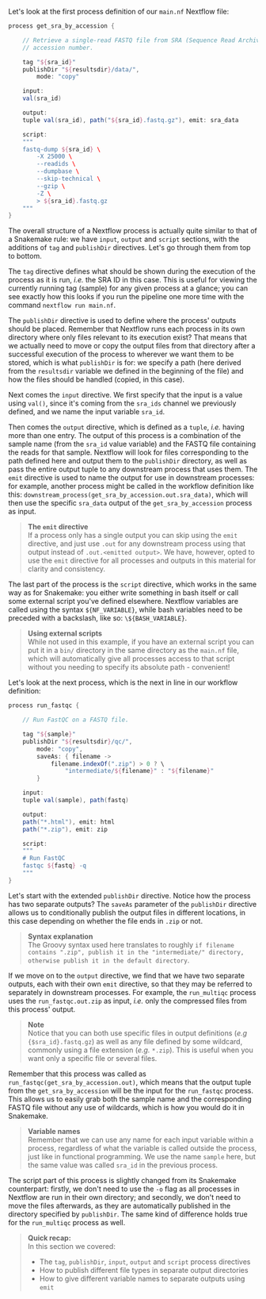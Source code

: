 Let's look at the first process definition of our `main.nf` Nextflow file:

```groovy
process get_sra_by_accession {

    // Retrieve a single-read FASTQ file from SRA (Sequence Read Archive) by run
    // accession number.

    tag "${sra_id}"
    publishDir "${resultsdir}/data/",
        mode: "copy"

    input:
    val(sra_id)

    output:
    tuple val(sra_id), path("${sra_id}.fastq.gz"), emit: sra_data

    script:
    """
    fastq-dump ${sra_id} \
        -X 25000 \
        --readids \
        --dumpbase \
        --skip-technical \
        --gzip \
        -Z \
        > ${sra_id}.fastq.gz
    """
}
```

The overall structure of a Nextflow process is actually quite similar to 
that of a Snakemake rule: we have `input`, `output` and `script` sections, 
with the additions of `tag` and `publishDir` directives. Let's go through 
them from top to bottom.

The `tag` directive defines what should be shown during the execution of the
process as it is run, *i.e.* the SRA ID in this case. This is useful for viewing
the currently running tag (sample) for any given process at a glance; you can
see exactly how this looks if you run the pipeline one more time with the
command `nextflow run main.nf`.

The `publishDir` directive is used to define where the process' outputs should
be placed. Remember that Nextflow runs each process in its own directory where
only files relevant to its execution exist? That means that we actually need to
move or copy the output files from that directory after a successful execution
of the process to wherever we want them to be stored, which is what
`publishDir` is for: we specify a path (here derived from the `resultsdir`
variable we defined in the beginning of the file) and how the files should be
handled (copied, in this case).

Next comes the `input` directive. We first specify that the input is a value
using `val()`, since it's coming from the `sra_ids` channel we previously
defined, and we name the input variable `sra_id`.

Then comes the `output` directive, which is defined as a `tuple`, *i.e.* having
more than one entry. The output of this process is a combination of the
sample name (from the `sra_id` value variable) and the FASTQ file containing the
reads for that sample. Nextflow will look for files corresponding to the path
defined here and output them to the `publishDir` directory, as well as pass the
entire output tuple to any downstream process that uses them. The `emit`
directive is used to name the output for use in downstream processes: for
example, another process might be called in the workflow definition like this:
`downstream_process(get_sra_by_accession.out.sra_data)`, which will then use the
specific `sra_data` output of the `get_sra_by_accession` process as input.

> **The `emit` directive** <br>
> If a process only has a single output you can skip using the `emit` directive,
> and just use `.out` for any downstream process using that output instead of
> `.out.<emitted output>`. We have, however, opted to use the `emit` directive
> for all processes and outputs in this material for clarity and consistency.

The last part of the process is the `script` directive, which works in the same
way as for Snakemake: you either write something in bash itself or call some
external script you've defined elsewhere. Nextflow variables are called using
the syntax `${NF_VARIABLE}`, while bash variables need to be preceded with a
backslash, like so: `\${BASH_VARIABLE}`.

> **Using external scripts** <br>
> While not used in this example, if you have an external script you can put it 
> in a `bin/` directory in the same directory as the `main.nf` file, which will
> automatically give all processes access to that script without you needing to
> specify its absolute path - convenient!

Let's look at the next process, which is the next in line in our workflow
definition:

```groovy
process run_fastqc {

    // Run FastQC on a FASTQ file.

    tag "${sample}"
    publishDir "${resultsdir}/qc/",
        mode: "copy",
        saveAs: { filename ->
            filename.indexOf(".zip") > 0 ? \
                "intermediate/${filename}" : "${filename}"
        }

    input:
    tuple val(sample), path(fastq)

    output:
    path("*.html"), emit: html
    path("*.zip"), emit: zip

    script:
    """
    # Run FastQC
    fastqc ${fastq} -q
    """
}
```

Let's start with the extended `publishDir` directive. Notice how the process has
two separate outputs? The `saveAs` parameter of the `publishDir` directive
allows us to conditionally publish the output files in different locations, in
this case depending on whether the file ends in `.zip` or not.

> **Syntax explanation** <br>
> The Groovy syntax used here translates to roughly `if filename contains
> ".zip", publish it in the "intermediate/" directory, otherwise publish it in
> the default directory`.

If we move on to the `output` directive, we find that we have two separate
outputs, each with their own `emit` directive, so that they may be referred to
separately in downstream processes. For example, the `run_multiqc` process uses
the `run_fastqc.out.zip` as input, *i.e.* only the compressed files from this
process' output.

> **Note** <br>
> Notice that you can both use specific files in output definitions (*e.g*
> `{$sra_id}.fastq.gz`) as well as any file defined by some wildcard, commonly
> using a file extension (*e.g.* `*.zip`). This is useful when you want
> only a specific file or several files.

Remember that this process was called as `run_fastqc(get_sra_by_accession.out)`,
which means that the output tuple from the `get_sra_by_accession` will be the
input for the `run_fastqc` process. This allows us to easily grab both the
sample name and the corresponding FASTQ file without any use of wildcards, which
is how you would do it in Snakemake.

> **Variable names** <br>
> Remember that we can use any name for each input variable within a process,
> regardless of what the variable is called outside the process, just like in
> functional programming. We use the name `sample` here, but the same value was
> called `sra_id` in the previous process.

The script part of this process is slightly changed from its Snakemake
counterpart: firstly, we don't need to use the `-o` flag as all processes in
Nextflow are run in their own directory; and secondly, we don't need to move the
files afterwards, as they are automatically published in the directory specified
by `publishDir`. The same kind of difference holds true for the `run_multiqc`
process as well.

> **Quick recap:** <br>
> In this section we covered:
>
> - The `tag`, `publishDir`, `input`, `output` and `script` process directives
> - How to publish different file types in separate output directories
> - How to give different variable names to separate outputs using `emit`

